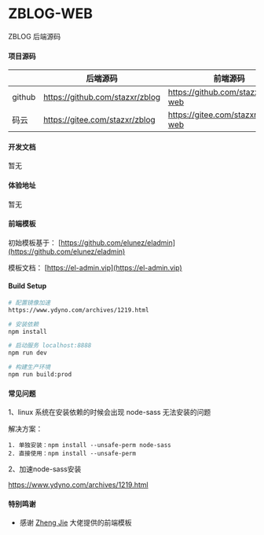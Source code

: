 # ZBLOG-WEB

ZBLOG 后端源码

#### 项目源码

|     |   后端源码  |   前端源码  |
|---  |--- | --- |
|  github   |  https://github.com/stazxr/zblog   |  https://github.com/stazxr/zblog-web   |
|  码云   |  https://gitee.com/stazxr/zblog   |  https://gitee.com/stazxr/zblog-web   |

#### 开发文档

暂无

#### 体验地址

暂无

#### 前端模板

初始模板基于： [https://github.com/elunez/eladmin](https://github.com/elunez/eladmin)

模板文档： [https://el-admin.vip](https://el-admin.vip)

#### Build Setup
``` bash
# 配置镜像加速
https://www.ydyno.com/archives/1219.html

# 安装依赖
npm install

# 启动服务 localhost:8888
npm run dev

# 构建生产环境
npm run build:prod
```

#### 常见问题

1、linux 系统在安装依赖的时候会出现 node-sass 无法安装的问题

解决方案：
```
1. 单独安装：npm install --unsafe-perm node-sass 
2. 直接使用：npm install --unsafe-perm
```

2、加速node-sass安装

https://www.ydyno.com/archives/1219.html

#### 特别鸣谢

- 感谢 [Zheng Jie](https://github.com/elunez/eladmin) 大佬提供的前端模板
